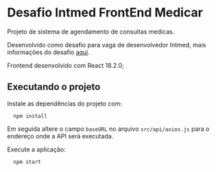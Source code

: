 # Desafio Intmed FrontEnd Medicar

Projeto de sistema de agendamento de consultas medicas.

Desenvolvido como desafio para vaga de desenvolvedor Intmed, mais informações do desafio [aqui](https://github.com/Intmed-Software/desafio).

Frontend desenvolvido com React 18.2.0;

## Executando o projeto

Instale as dependências do projeto com:

```
  npm install
```

Em seguida altere o campo `baseURL` no arquivo `src/api/axios.js` para o endereço onde a API será executada.

Execute a aplicação:

```
  npm start
```
